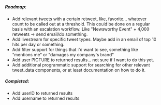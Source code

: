 ##### Roadmap:

- Add relevant tweets with a certain retweet, like, favorite... whatever 
count to be called out at a threshold. This could be done on a regular basis with 
an escalation workflow. Like "Newsworthy Event" + 4,000 retweets => send 
email/do something.
- Add livestream for specific tweet types. Maybe add in an email of top 10 hits per day or something.
- Add filter support for things that I'd want to see, something like "mentions me" or "damages my company's brand"
- Add user PICTURE to returned results... not sure if I want to do this yet.
- Add additional programmatic support for searching for other relevant tweet_data 
components, or at least documentation on how to do it.

##### Completed:

- Add userID to returned results
- Add username to returned results
